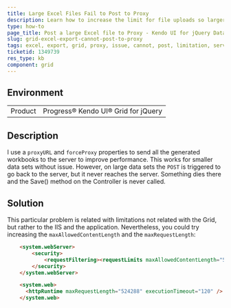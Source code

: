 ```yaml
---
title: Large Excel Files Fail to Post to Proxy
description: Learn how to increase the limit for file uploads so larger Excel files can be posted to a server proxy.
type: how-to
page_title: Post a large Excel file to Proxy - Kendo UI for jQuery Data Grid
slug: grid-excel-export-cannot-post-to-proxy
tags: excel, export, grid, proxy, issue, cannot, post, limitation, server, webconfig, iis
ticketid: 1349739
res_type: kb
component: grid
---
```


## Environment

<table>
 <tr>
  <td>Product</td>
  <td>Progress® Kendo UI® Grid for jQuery</td> 
 </tr>
</table>


## Description

I use a `proxyURL` and `forceProxy` properties to send all the generated workbooks to the server to improve performance. This works for smaller data sets without issue. However, on large data sets the `POST` is triggered to go back to the server, but it never reaches the server. Something dies there and the Save() method on the Controller is never called.

## Solution

This particular problem is related with limitations not related with the Grid, but rather to the IIS and the application. Nevertheless, you could try increasing the   `maxAllowedContentLength` and the `maxRequestLength`:

```html
    <system.webServer>
        <security>
            <requestFiltering><requestLimits maxAllowedContentLength="524288000"/>
        </security>
    </system.webServer>

    <system.web>
      <httpRuntime maxRequestLength="524288" executionTimeout="120" />
    </system.web>
```